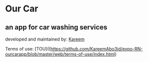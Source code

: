 # Our Car

## an app for car washing services

developed and maintained by: [Kareem](https://github.com/KareemAbo3id)

Terms of use: [TOU]((https://github.com/KareemAbo3id/expo-RN-ourcarapp/blob/master/web/terms-of-use/index.html)
